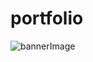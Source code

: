 # portfolio
![bannerImage](https://github.com/Umagouri/portfolio/assets/140293717/2efc1236-4fe7-49a3-b3fd-4a401d603c30)
